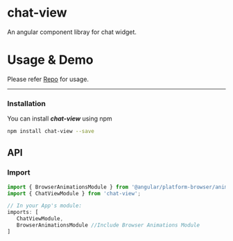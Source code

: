 # chat-view
An angular component libray for chat widget.

# Usage & Demo
Please refer [Repo](https://github.com/Altaf-Shaikh/chat-view/tree/master/src/app) for usage.

- - -

### Installation

 You can install ***chat-view*** using npm

  ```bash
  npm install chat-view --save
  ```

## API

### Import
```typescript
import { BrowserAnimationsModule } from '@angular/platform-browser/animations'; //Required
import { ChatViewModule } from 'chat-view';

// In your App's module:
imports: [
   ChatViewModule,
   BrowserAnimationsModule //Include Browser Animations Module
]
```
